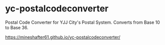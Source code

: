 # yc-postalcodeconverter
Postal Code Converter for YJJ City's Postal System. Converts from Base 10 to Base 36.

https://mineshafter61.github.io/yc-postalcodeconverter/
